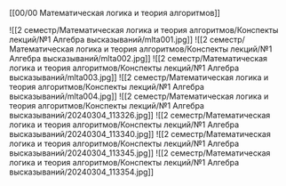 [[00/00 Математическая логика и теория алгоритмов]]

![[2 семестр/Математическая логика и теория алгоритмов/Конспекты лекций/№1 Алгебра высказываний/mlta001.jpg]]
![[2 семестр/Математическая логика и теория алгоритмов/Конспекты лекций/№1 Алгебра высказываний/mlta002.jpg]]
![[2 семестр/Математическая логика и теория алгоритмов/Конспекты лекций/№1 Алгебра высказываний/mlta003.jpg]]
![[2 семестр/Математическая логика и теория алгоритмов/Конспекты лекций/№1 Алгебра высказываний/mlta004.jpg]]
![[2 семестр/Математическая логика и теория алгоритмов/Конспекты лекций/№1 Алгебра высказываний/20240304_113326.jpg]]
![[2 семестр/Математическая логика и теория алгоритмов/Конспекты лекций/№1 Алгебра высказываний/20240304_113340.jpg]]
![[2 семестр/Математическая логика и теория алгоритмов/Конспекты лекций/№1 Алгебра высказываний/20240304_113345.jpg]]
![[2 семестр/Математическая логика и теория алгоритмов/Конспекты лекций/№1 Алгебра высказываний/20240304_113354.jpg]]